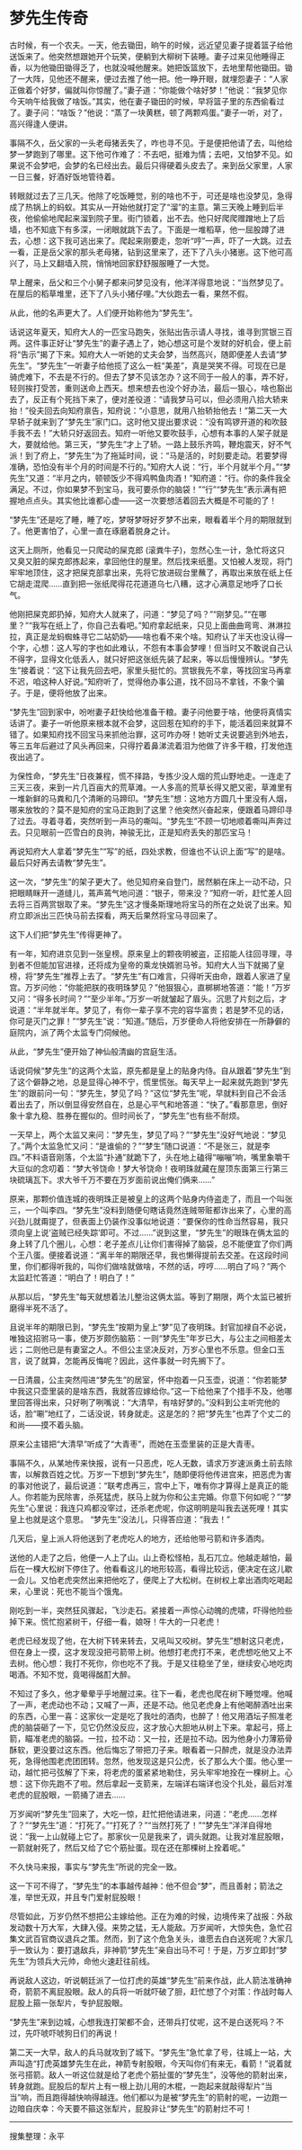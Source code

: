 # 梦先生传奇

古时候，有一个农夫。一天，他去锄田，晌午的时候，远近望见妻子提着篮子给他送饭来了。他突然想跟她开个玩笑，便躺到大柳树下装睡。妻子过来见他睡得正香，以为他锄田锄得乏了，也就没喊他醒来。她把饭篮放下，去地里帮他锄田。锄了一大阵，见他还不醒来，便过去推了他一把。他一睁开眼，就埋怨妻子：“人家正做着个好梦，偏就叫你惊醒了。”妻子道：“你能做个啥好梦！”他说：“我梦见你今天响午给我做了啥饭。”其实，他在妻子锄田的时候，早将篮子里的东西偷看过了。妻子问：“啥饭？”他说：“蒸了一块黄糕，顿了两颗鸡蛋。”妻子一听，对了，高兴得逢人便讲。

事隔不久，岳父家的一头老母猪丢失了，咋也寻不见。于是便把他请了去，叫他给梦一梦跑到了哪里。这下他可作难了：不去吧，挺难为情；去吧，又怕梦不见。如果说不会梦吧，会梦的名已经出去。最后只得硬着头皮去了。来到岳父家里，人家一日三餐，好酒好饭地管待着。

转眼就过去了三几天。他除了吃饭睡觉，别的啥也不于，可还是啥也没梦见，急得成了热锅上的蚂蚁。其实从一开始他就打定了“溜”的主意。第三天晚上睡到后半夜，他偷偷地爬起来溜到院子里。街门锁着，出不去。他只好爬爬赠蹭地上了后墙，也不知底下有多深，一闭眼就跳下去了。下面是一堆稻草，他一屈股蹲了进去，心想：这下我可逃出来了。爬起来刚要走，忽听“哼”一声，吓了一大跳。过去一看，正是岳父家的那头老母猪，钻到这里来了，还下了八头小猪崽。这下他可高兴了，马上又翻墙入院，悄悄地回家舒舒服服睡了一大觉。

早上醒来，岳父和三个小舅子都来问梦见没有，他洋洋得意地说：“当然梦见了。在屋后的稻草堆里，还下了八头小猪仔哩。”大伙跑去一看，果然不假。

从此，他的名声更大了。人们便开始称他为“梦先生“。

话说这年夏天，知府大人的一匹宝马跑失，张贴出告示请人寻找，谁寻到赏银三百两。这件事正好让“梦先生”的妻子遇上了，她心想这可是个发财的好机会，便上前将“告示”揭了下来。知府大人一听她的丈夫会梦，当然高兴，随即便差人去请“梦先生”。“梦先生”一听妻子给他揽了这么一桩“美差”，真是哭笑不得。可现在已是骑虎难下，不去是不行的。但去了梦不见该怎办？这不同于一般人的事，弄不好，轻则挨打受苦，重则送命上西天。想来想去也没个好办法，最后一狠心，啥也豁出去了，反正有个死挡下来了，便对差役道：“请我梦马可以，但必须用八拾大轿来抬！”役夫回去向知府禀告，知府说：“小意思，就用八抬轿抬他去！”第二天一大早轿子就来到了“梦先生”家门口。这时他又提出要求说：“没有鸣锣开道的和吹鼓手我不去！”大轿只好返回去。知府一听他又要吹鼓手，心想有本事的人架子就是大，要就给他。第三天，“梦先生”才上了轿。一路上鼓乐齐鸣，鞭炮震天，好不气派！到了府上，“梦先生”为了拖延时间，说：“马是活的，时刻要走动。若要梦得准确，恐怕没有半个月的时间是不行的。”知府大人说：“行，半个月就半个月。”“梦先生”又道：“半月之内，顿顿饭少不得鸡鸭鱼肉酒！”知府道：“行。你的条件我全满足。不过，你如果梦不到宝马，我可要杀你的脑袋！”“行”“梦先生”表示满有把握地点点头。其实他比谁都心虚——这一次要想活着回去大概是不可能的了！

“梦先生”还是吃了睡，睡了吃，梦呀梦呀好歹梦不出来，眼看着半个月的期限就到了。他更害怕了，心里一直在琢磨着脱身之计。

这天上厕所，他看见一只爬动的屎克郎 (滚粪牛子)，忽然心生一计，急忙将这只又臭又脏的屎克郎拣起来，拿回他住的屋里。然后找来纸墨。又怕被人发现，将门牢牢地顶住，这才把屎克部拿出来，先将它放进砚台里蘸了，再取出来放在纸上任它胡走混爬……直到把一张纸爬得花花道道乌七八糟，这才心满意足地呼了口长气。

他刚把屎克郎扔掉，知府大人就来了，问道：“梦见了吗？”“刚梦见。”“在哪里？”“我写在纸上了，你自己去看吧。”知府拿起纸来，只见上面曲曲弯弯、淋淋拉拉，真正是龙蚂蜘蛛寻它二站奶奶——啥也看不来个啥。知府认了半天也没认得一个字，心想：这人写的字也如此难认，不怨有本事会梦哩！但当时又不敢说自己认不得字，显得文化低丢人，就只好把这张纸先装了起来，等以后慢慢辨认。“梦先生”接着说：“这下让我先回去吧，家里头挺忙的。赏银我先不拿，等找回宝马再拿不迟，咱这种人好说。”知府听了，觉得他办事公道，找不回马不拿钱，不象个骗子。于是，便将他放了出来。

“梦先生”回到家中，吩咐妻子赶快给他准备干粮。妻子问他要于啥，他便将真情实话讲了。妻子一听他原来根本就不会梦，这回惹在知府的手下，能活着回来就算不错了。如果知府找不回宝马来抓他治罪，这可咋办呀！她听丈夫说要逃到外地去，等三五年后避过了风头再回来，只得拧着鼻涕流着泪为他做了许多干粮，打发他连夜出逃了。

为保性命，“梦先生”日夜兼程，慌不择路，专拣少没人烟的荒山野地走。一连走了三天三夜，来到一片几百亩大的荒草滩。一人多高的荒草长得又肥又密，草滩里有一堆新鲜的马粪和几个清晰的马蹄印。“梦先生”想：这地方方圆几十里没有人烟，哪来放牧的？莫不是知府的宝马正跑到了这里？他突然兴奋起来，便跟着马蹄印寻了过去。寻着寻着，突然听到一声马的嘶叫。“梦先生”不顾一切地顺着嘶叫声奔过去。只见眼前一匹雪白的良驹，神骏无比，正是知府丢失的那匹宝马！

再说知府大人拿着“梦先生”“写”的纸，四处求教，但谁也不认识上面“写”的是啥。最后只好再去请教“梦先生”。

这一次，“梦先生”的架子更大了。他见知府亲自登门，居然躺在床上一动不动，只把眼睛眯开一道缝儿，蔫声蔫气地问道：“银子，带来没？”知府一听，赶忙差人回去将三百两赏银取了来。“梦先生”这才慢条斯理地将宝马的所在之处说了出来。知府立即派出三匹快马前去探看，两天后果然将宝马寻回来了。

这下人们把“梦先生”传得更神了。

有一年，知府进京见到一张皇榜。原来皇上的颗夜明被盗，正招能人往回寻理，寻到者不但能加官进禄，还将成为皇帝的乘龙快婿驸马爷。知府大人当下就揭了皇榜，将“梦先生”推荐上去了。“梦先生”有口难言，只得听天由命，跟着人家进了皇宫。万岁问他：“你能把朕的夜明珠梦见？”他狠狠心，直梆梆地答道：“能！”万岁又问：“得多长时间？”“至少半年。”万岁一听就皱起了眉头。沉思了片刻之后，才说道：“半年就半年。梦见了，有你一辈子享不完的容华富贵；若是梦不见的话，你可是灭门之罪！”“梦先生”说：“知道。”随后，万岁便命人将他安排在一所静僻的庭院内，派了两个太监专门伺候他。

从此，“梦先生”便开始了神仙般清幽的宫庭生活。

话说伺候“梦先生”的这两个太监，原先都是皇上的贴身内侍。自从跟着“梦先生”到了这个僻静之地，总是显得心神不宁，慌里慌张。每天早上一起来就先跑到“梦先生”的跟前问一句：“梦先生，梦见了吗？”这位“梦先生”呢，早就料到自己不会活着出去了，所以倒显得安然自在，总是心平气和地答道：“快了。”看那意思，倒好象十拿九稳、胜券在握似的。但时间长了，“梦先生”也有些不耐烦。

一天早上，两个太监又来问：“梦先生，梦见了吗？”“梦先生”没好气地说：“梦见了。”两个太监急忙又问：“是谁偷的？”“梦生”随口说道：“不是张三，就是李四。”不料语音刚落，个太监“扑通”就跪下了，头在地上磕得“嘣嘣”响，嘴里象嚼干大豆似的念叨着：“梦大爷饶命！梦大爷饶命！夜明珠就藏在屋顶东面第三行第三块硫璃瓦下。求大爷千万不要在万岁面前说出俺们俩来……”

原来，那颗价值连城的夜明珠正是被皇上的这两个贴身内侍盗走了，而且一个叫张三，一个叫李四。“梦先生”没料到随便句瞎话竟然连贼带赃都诈出来了，心里的高兴劲儿就甭提了，但表面上仍装作没事似地说道：“要保你的性命当然容易，我只须向皇上说‘盗贼已经失踪’即可。不过……”说到这里，“梦先生”的眼珠在俩太监的身上转了几个圈儿，心想：老子差点儿让你们害得掉了脑袋，总不能便宜了你们两个王八蛋。便接着说道：“离半年的期限还早，我也懒得提前去交差。在这段时间里，你们都得听我的，叫你们做啥就做啥，不然的话，哼哼……明白了吗？”两个太监赶忙答道：“明白了！明白了！”

从那以后，“梦先生”每天就想着法儿整治这俩太监。等到了期限，两个太监已被折磨得半死不活了。

且说半年的期限已到，“梦先生”按期为皇上“梦”见了夜明珠。封官加禄自不必说，唯独这招驸马一事，使万岁颇伤脑筋：一则“梦先生”年岁已大，与公主之间相差太远；二则他已是有妻室之人。不但公主坚决反对，万岁心里也不乐意。但金口玉言，说了就算，怎能再反悔呢？因此，这件事就一时先搁下了。

一日清晨，公主突然闯进“梦先生”的居室，怀中抱着一只玉壶，说道：“你若能梦中我这只壶里装的是啥东西，我就答应嫁给你。”这一下给他来了个措手不及，他哪里回答得出来，只好咧了咧嘴说：“大清早，有啥好梦的。”没料到公主听完他的话，脸“唰”地红了，二话没说，转身就走。这是怎的？把“梦先生”也弄了个丈二的和尚——摸不着头脑。

原来公主错把“大清早”听成了“大青枣”，而她在玉壶里装的正是大青枣。

事隔不久，从某地传来快报，说有一只恶虎，吃人无数，请求万岁速派勇土前去除害，以解救百姓之忧。万岁一下想到“梦先生”，随即便将他传进宫来，把恶虎为害的事对他说了，最后说道：“联考虑再三，宫中上下，唯有你才算得上是真正的能人。你若能为民除害，杀死猛虎，朕马上就为你和公主完婚。你意下何如呢？”“梦先生”心里说：我连只鸡都没宰过，还杀老虎呢，你这明明是叫我去送死哩！其实皇上也就是这个意思。
“梦先生”没法儿，只得答应道：“我去！”

几天后，皇上派人将他送到了老虎吃人的地方，还给他带弓箭和许多酒肉。

送他的人走了之后，他便一人上了山。山上奇松怪柏，乱石兀立。他越走越怕，最后在一棵大松树下停住了。他看看这儿的地形较高，看得比较远，便决定在这儿歇一会儿。又怕老虎突然出来把他吃了，便爬上了大松树。在树权上拿出酒肉吃喝起来，心里说：死也不能当个饿鬼。

刚吃到一半，突然狂风骤起，飞沙走石。紧接着一声惊心动魄的虎啸，吓得他险些掉下来。慌忙抱紧树干，仔细一看，娘呀！牛大的一只老虎！

老虎已经发现了他，在大树下转来转去，又吼叫又咬树。梦先生”想射这只老虎，但在身上一摸，这才发现没把弓箭带上树。他想打老虎打不来，老虎想吃他又上不去树。他心想：我打不死你，你也吃不了我。于是又往稳坐了坐，继续安心地吃肉喝酒。不知不觉，竟喝得酩酊大醉。

不知过了多久，他才晕晕乎乎地醒过来。往下一看，老虎也爬在树下睡觉哩。他喊了一声，老虎动也不动；又喊了一声，还是不动。他见老虎身上有他喝醉酒吐出来的东西，心里一喜：这家伙一定是吃了我吐的酒肉，也醉了！他又用酒坛子照准老虎的脑袋砸了一下，见它仍然没反应，这才放心大胆地从树上下来。拿起弓，搭上箭，瞄准老虎的脑袋。一拉，拉不动：又一拉，还是拉不动。因为他身小力薄筋骨酥软，更没要过这东西。他后悔忘了带把刀子来。眼看着一只醉虎，就是没办法弄死，急得他围老虎团团转。忽然，他发现这是只公虎，长了那么大个蛋。他心里一动，越忙把弓弦解了下来，将老虎的蛋紧紧地勒住，另头牢牢地拴在一棵树上。心想：这下你先跑不了啦。然后拿起一支箭来，左端详右端详也没个扎处，最后对准老虎的屁股眼，一箭捅了进去……

万岁闻听“梦先生”回来了，大吃一惊，赶忙把他请进来，问道：“老虎……怎样了？”“梦先生”道：“打死了。”“打死了？”“当然打死了！”“梦先生”洋洋自得地说：“我一上山就碰上它了。那家伙一见是我来了，调头就跑。让我对准屁股眼，一箭就射死了，然后又给了它个筋扯蛋。现在还在那棵树上拴着呢。”

不久快马来报，事实与“梦先生”所说的完全一致。

这一下可不得了，“梦先生”的本事越传越神：他不但会“梦”，而且善射；箭法之准，举世无双，并且专门爱射屁股眼！

尽管如此，万岁仍然不想把公主嫁给他。正在为难的时候，边境传来了战报：外敌发动数十万大军，大肆入侵。来势之猛，无人能敌。万岁闻听，大惊失色，急忙召集文武百官商议退兵之策。然而，到了这个危急关头，谁愿去白白送死呢？大家几乎一致认为：要打退敌兵，非神箭“梦先生”亲自出马不可！于是，万岁立即封“梦先生”为领兵大元帅，命他火速赶往前线。

再说敌人这边，听说朝廷派了一位打虎的英雄“梦先生”前来作战，此人箭法准确神奇，箭箭不离屁股眼。敌人的兵将一听就吓破了胆，赶忙想了个对策：作战时每人屁股上箍一张犁片，专护屁股眼。

“梦先生”来到边城，心想我连打架都不会，还带兵打仗呢，这不是白送死吗？不过，先吓唬吓唬狗日们的再说！

第二天一大早，敌人的兵马就攻到了城下。“梦先生”急忙拿了号，往城上一站，大声叫造“打虎英雄梦先生在此，神箭专射股眼，今天叫你们有来无，看箭！”说着就张弓搭箭。敌人一听这位就是给了老虎个筋扯蛋的“梦先生”，没等他的箭射出来，转身就跑。屁股后的犁片上有一根上劲儿用的木棍，一跑起来就敲得犁片“当当”响，而且跑得越快响得越连。他们都以为是被“梦先生”的箭射的呢，一边跑一边暗自庆幸：今天要不箍这张犁片，屁股非让“梦先生”的箭射烂不可！

---

搜集整理：永平